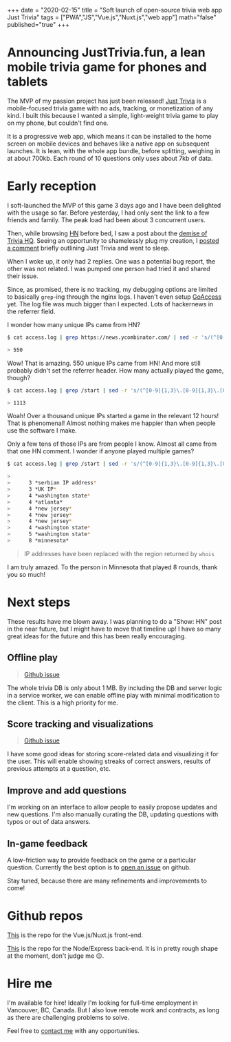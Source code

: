 +++
date = "2020-02-15"
title = "Soft launch of open-source trivia web app Just Trivia"
tags = ["PWA","JS","Vue.js","Nuxt.js","web app"]
math="false"
published="true"
+++

# Announcing JustTrivia.fun, a lean mobile trivia game for phones and tablets

The MVP of my passion project has just been released! [Just Trivia](https://justtrivia.fun) is a mobile-focused trivia game with no ads, tracking, or monetization of any kind. I built this because I wanted a simple, light-weight trivia game to play on my phone, but couldn't find one.

It is a progressive web app, which means it can be installed to the home screen on mobile devices and behaves like a native app on subsequent launches. It is lean, with the whole app bundle, before splitting, weighing in at about 700kb. Each round of 10 questions only uses about 7kb of data.

# Early reception

I soft-launched the MVP of this game 3 days ago and I have been delighted with the usage so far. Before yesterday, I had only sent the link to a few friends and family. The peak load had been about 3 concurrent users.

Then, while browsing [HN](https://news.ycombinator.com) before bed, I saw a post about the [demise of Trivia HQ](https://news.ycombinator.com/item?id=22331339). Seeing an opportunity to shamelessly plug my creation, I [posted a comment](https://news.ycombinator.com/item?id=22334090) briefly outlining Just Trivia and went to sleep.

When I woke up, it only had 2 replies. One was a potential bug report, the other was not related. I was pumped one person had tried it and shared their issue.

Since, as promised, there is no tracking, my debugging options are limited to basically `grep`-ing through the nginx logs. I haven't even setup [GoAccess](https://goaccess.io/) yet. The log file was much bigger than I expected. Lots of hackernews in the referrer field.

I wonder how many unique IPs came from HN?

```bash
$ cat access.log | grep https://news.ycombinator.com/ | sed -r 's/(^[0-9]{1,3}\.[0-9]{1,3}\.[0-9]{1,3}\.[0-9]{1,3}) .*/\1/' | uniq | wc -l

> 550
```

Wow! That is amazing. 550 unique IPs came from HN! And more still probably didn't set the referrer header. How many actually played the game, though?

```bash
$ cat access.log | grep /start | sed -r 's/(^[0-9]{1,3}\.[0-9]{1,3}\.[0-9]{1,3}\.[0-9]{1,3}) .*/\1/' |  uniq | sort | wc -l

> 1113
```

Woah! Over a thousand unique IPs started a game in the relevant 12 hours! That is phenomenal! Almost nothing makes me happier than when people use the software I make.

Only a few tens of those IPs are from people I know. Almost all came from that one HN comment. I wonder if anyone played multiple games?

```bash
$ cat access.log | grep /start | sed -r 's/(^[0-9]{1,3}\.[0-9]{1,3}\.[0-9]{1,3}\.[0-9]{1,3}) .*/\1/' |  uniq -c | sort | tail

>
>      3 *serbian IP address*
>      3 *UK IP*
>      4 *washington state*
>      4 *atlanta*
>      4 *new jersey*
>      4 *new jersey*
>      4 *new jersey*
>      4 *washington state*
>      5 *washington state*
>      8 *minnesota*
```

> IP addresses have been replaced with the region returned by `whois`

I am truly amazed. To the person in Minnesota that played 8 rounds, thank you so much!

# Next steps

These results have me blown away. I was planning to do a "Show: HN" post in the near future, but I might have to move that timeline up! I have so many great ideas for the future and this has been really encouraging.

## Offline play

> [Github issue](https://github.com/jeremy21212121/trivia-frontend/issues/6)

The whole trivia DB is only about 1 MB. By including the DB and server logic in a service worker, we can enable offline play with minimal modification to the client. This is a high priority for me.

## Score tracking and visualizations

> [Github issue](https://github.com/jeremy21212121/trivia-frontend/issues/9)

I have some good ideas for storing score-related data and visualizing it for the user. This will enable showing streaks of correct answers, results of previous attempts at a question, etc.

## Improve and add questions

I'm working on an interface to allow people to easily propose updates and new questions. I'm also manually curating the DB, updating questions with typos or out of data answers.

## In-game feedback
A low-friction way to provide feedback on the game or a particular question. Currently the best option is to [open an issue](https://github.com/jeremy21212121/trivia-frontend/issues) on github.

Stay tuned, because there are many refinements and improvements to come!

# Github repos

[This](https://github.com/jeremy21212121/trivia-frontend) is the repo for the Vue.js/Nuxt.js front-end.

[This](https://github.com/jeremy21212121/express-trivia-server) is the repo for the Node/Express back-end. It is in pretty rough shape at the moment, don't judge me 😉.

# Hire me

I'm available for hire! Ideally I'm looking for full-time employment in Vancouver, BC, Canada. But I also love remote work and contracts, as long as there are challenging problems to solve.

Feel free to <a id="email" href="#" title="Contact Jeremy">contact me</a> with any opportunities.


